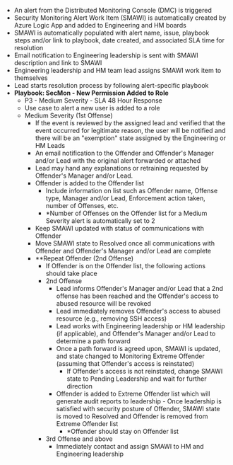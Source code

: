 - An alert from the Distributed Monitoring Console (DMC) is triggered 
- Security Monitoring Alert Work Item (SMAWI) is automatically created by Azure Logic App and added to Engineering and HM boards
- SMAWI is automatically populated with alert name, issue, playbook steps and/or link to playbook, date created, and associated SLA time for resolution
- Email notification to Engineering leadership is sent with SMAWI description and link to SMAWI 
- Engineering leadership and HM team lead assigns SMAWI work item to themselves
- Lead starts resolution process by following alert-specific playbook
- **Playbook: SecMon - New Permission Added to Role**
  - P3 - Medium Severity - SLA 48 Hour Response
  - Use case to alert a new user is added to a role
  - Medium Severity (1st Offense)
    - If the event is reviewed by the assigned lead and verified that the event occurred for legitimate reason, the user will be notified and there will be an &quot;exemption&quot; state assigned by the Engineering or HM Leads
    - An email notification to the Offender and Offender&#39;s Manager and/or Lead with the original alert forwarded or attached
    - Lead may hand any explanations or retraining requested by Offender&#39;s Manager and/or Lead.
    - Offender is added to the Offender list
      - Include information on list such as Offender name, Offense type, Manager and/or Lead, Enforcement action taken, number of Offenses, etc.
      - \*Number of Offenses on the Offender list for a Medium Severity alert is automatically set to 2
    - Keep SMAWI updated with status of communications with Offender
    - Move SMAWI state to Resolved once all communications with Offender and Offender&#39;s Manager and/or Lead are complete
    - \*\*Repeat Offender (2nd Offense)
      - If Offender is on the Offender list, the following actions should take place
      - 2nd Offense
        - Lead informs Offender&#39;s Manager and/or Lead that a 2nd offense has been reached and the Offender&#39;s access to abused resource will be revoked
        - Lead immediately removes Offender&#39;s access to abused resource (e.g., removing SSH access)
        - Lead works with Engineering leadership or HM leadership (if applicable), and Offender&#39;s Manager and/or Lead to determine a path forward
        - Once a path forward is agreed upon, SMAWI is updated, and state changed to Monitoring Extreme Offender (assuming that Offender&#39;s access is reinstated)
          - If Offender&#39;s access is not reinstated, change SMAWI state to Pending Leadership and wait for further direction
        - Offender is added to Extreme Offender list which will generate audit reports to leadership
                - Once leadership is satisfied with security posture of Offender, SMAWI state is moved to Resolved and Offender is removed from Extreme Offender list
          - \*Offender should stay on Offender list
      - 3rd Offense and above
        - Immediately contact and assign SMAWI to HM and Engineering leadership